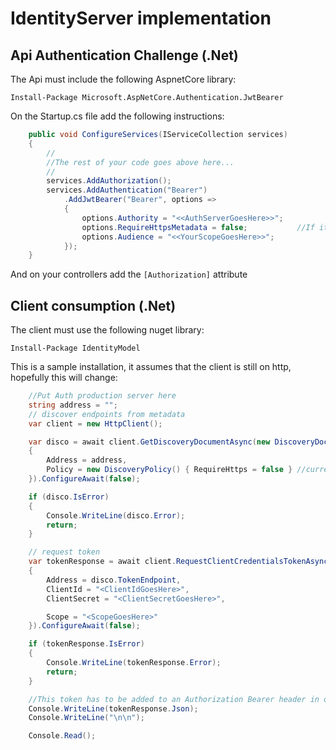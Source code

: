 # IdentityServer implementation

## Api Authentication Challenge (.Net)

The Api must include the following AspnetCore library:

`Install-Package Microsoft.AspNetCore.Authentication.JwtBearer`

On the Startup.cs file add the following instructions:

```c#
    public void ConfigureServices(IServiceCollection services)
    {
        //
        //The rest of your code goes above here...
        //
        services.AddAuthorization();
        services.AddAuthentication("Bearer")
            .AddJwtBearer("Bearer", options =>
            {
                options.Authority = "<<AuthServerGoesHere>>";   
                options.RequireHttpsMetadata = false;           //If its on HTTP
                options.Audience = "<<YourScopeGoesHere>>";
            });
    }
```

And on your controllers add the `[Authorization]` attribute

## Client consumption (.Net)

The client must use the following nuget library:

`Install-Package IdentityModel`

This is a sample installation, it assumes that the client is still on http, hopefully this will change:

``` c#
    //Put Auth production server here
    string address = "";
    // discover endpoints from metadata
    var client = new HttpClient();

    var disco = await client.GetDiscoveryDocumentAsync(new DiscoveryDocumentRequest()
    {
        Address = address,
        Policy = new DiscoveryPolicy() { RequireHttps = false } //currently only available on http
    }).ConfigureAwait(false);

    if (disco.IsError)
    {
        Console.WriteLine(disco.Error);
        return;
    }

    // request token
    var tokenResponse = await client.RequestClientCredentialsTokenAsync(new ClientCredentialsTokenRequest
    {
        Address = disco.TokenEndpoint,
        ClientId = "<ClientIdGoesHere>",
        ClientSecret = "<ClientSecretGoesHere>",

        Scope = "<ScopeGoesHere>"
    }).ConfigureAwait(false);

    if (tokenResponse.IsError)
    {
        Console.WriteLine(tokenResponse.Error);
        return;
    }

    //This token has to be added to an Authorization Bearer header in order for the API to challenge it.
    Console.WriteLine(tokenResponse.Json);
    Console.WriteLine("\n\n");

    Console.Read();
```